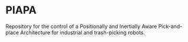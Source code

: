 # PIAPA
Repository for the control of a Positionally and Inertially Aware Pick-and-place Architecture for industrial and trash-picking robots.
